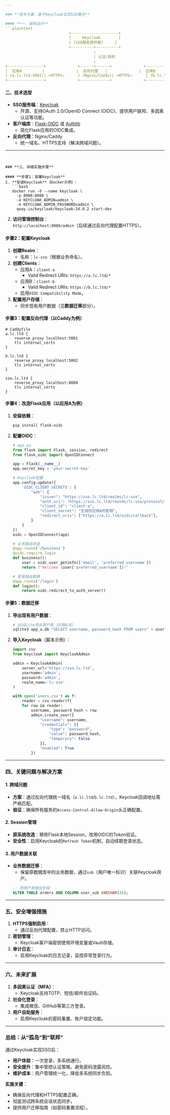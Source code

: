```yaml
---

### **技术方案：基于Keycloak实现SSO整合**

#### **一、架构设计**
```plaintext
                            +---------------------+
                            |     Keycloak        |
                            | (SSO服务提供者)     |
                            +----------+----------+
                                       ↑
                                       | 认证/授权
                                       ↓
+----------------+              +------+------+              +----------------+
|  应用A         |              |  反向代理   |              |  应用B         |
| (a.lc.ltd:5001)| ←HTTPS→      | (Nginx/Caddy)| ←HTTPS→      | (b.lc.ltd:5002)|
+----------------+              +-------------+              +----------------+
```

#### **二、技术选型**
- **SSO服务端**：[Keycloak](https://www.keycloak.org/)  
  - 开源、支持OAuth 2.0/OpenID Connect (OIDC)、提供用户联邦、多因素认证等功能。
- **客户端库**：[Flask-OIDC](https://flask-oidc.readthedocs.io/) 或 [Authlib](https://authlib.org/)  
  - 简化Flask应用的OIDC集成。
- **反向代理**：Nginx/Caddy  
  - 统一域名、HTTPS支持（解决跨域问题）。

---
```


### **三、详细实施步骤**

#### **步骤1：部署Keycloak**
1. **安装Keycloak**（Docker示例）：
   ```bash
   docker run -d --name keycloak \
     -p 8080:8080 \
     -e KEYCLOAK_ADMIN=admin \
     -e KEYCLOAK_ADMIN_PASSWORD=admin \
     quay.io/keycloak/keycloak:24.0.2 start-dev
   ```
2. **访问管理控制台**：  
   `http://localhost:8080/admin`（后续通过反向代理配置HTTPS）。

#### **步骤2：配置Keycloak**
1. **创建Realm**：  
   - 名称：`lc-sso`（根据业务命名）。
2. **创建Clients**：  
   - 应用A：`client-a`  
     - Valid Redirect URIs: `https://a.lc.ltd/*`
   - 应用B：`client-b`  
     - Valid Redirect URIs: `https://b.lc.ltd/*`
   - 启用`OIDC Compatibility Mode`。
3. **配置用户存储**：  
   - 同步现有用户数据（见**数据迁移**部分）。

#### **步骤3：配置反向代理（以Caddy为例）**
```Caddyfile
# Caddyfile
a.lc.ltd {
    reverse_proxy localhost:5001
    tls internal_certs
}

b.lc.ltd {
    reverse_proxy localhost:5002
    tls internal_certs
}

sso.lc.ltd {
    reverse_proxy localhost:8080
    tls internal_certs
}
```

#### **步骤4：改造Flask应用（以应用A为例）**
1. **安装依赖**：
   ```bash
   pip install flask-oidc
   ```
2. **配置OIDC**：
   ```python
   # app.py
   from flask import Flask, session, redirect
   from flask_oidc import OpenIDConnect

   app = Flask(__name__)
   app.secret_key = 'your-secret-key'

   # Keycloak配置
   app.config.update({
       'OIDC_CLIENT_SECRETS': {
           "web": {
               "issuer": "https://sso.lc.ltd/realms/lc-sso",
               "auth_uri": "https://sso.lc.ltd/realms/lc-sso/protocol/openid-connect/auth",
               "client_id": "client-a",
               "client_secret": "生成的应用A的密钥",
               "redirect_uris": ["https://a.lc.ltd/oidc/callback"],
           }
       }
   })
   oidc = OpenIDConnect(app)

   # 业务路由改造
   @app.route('/business')
   @oidc.require_login
   def business():
       user = oidc.user_getinfo(['email', 'preferred_username'])
       return f"Welcome {user['preferred_username']}!"

   # 登录路由替换
   @app.route('/login')
   def login():
       return oidc.redirect_to_auth_server()
   ```

#### **步骤5：数据迁移**
1. **导出现有用户数据**：
   ```bash
   # 从SQLite导出用户表（应用A/B）
   sqlite3 app_a.db "SELECT username, password_hash FROM users" > users.csv
   ```
2. **导入Keycloak**（脚本示例）：
   ```python
   import csv
   from keycloak import KeycloakAdmin

   admin = KeycloakAdmin(
       server_url='https://sso.lc.ltd',
       username='admin',
       password='admin',
       realm_name='lc-sso'
   )

   with open('users.csv') as f:
       reader = csv.reader(f)
       for row in reader:
           username, password_hash = row
           admin.create_user({
               "username": username,
               "credentials": [{
                   "type": "password",
                   "value": password_hash,
                   "temporary": False
               }],
               "enabled": True
           })
   ```

---

### **四、关键问题与解决方案**

#### **1. 跨域问题**
- **方案**：通过反向代理统一域名（`a.lc.ltd`/`b.lc.ltd`），Keycloak回调地址需严格匹配。
- **验证**：确保所有服务的`Access-Control-Allow-Origin`头正确配置。

#### **2. Session管理**
- **原系统改造**：移除Flask本地Session，改用OIDC的Token验证。
- **安全性**：启用Keycloak的`Refresh Token`机制，自动续期登录状态。

#### **3. 用户数据关联**
- **业务数据迁移**：  
  - 保留原数据库中的业务数据，通过`sub`（用户唯一标识）关联Keycloak用户。
  ```sql
  -- 原用户表增加字段
  ALTER TABLE orders ADD COLUMN user_sub VARCHAR(36);
  ```

---

### **五、安全增强措施**
1. **HTTPS强制启用**：  
   - 通过反向代理配置，禁止HTTP访问。
2. **密钥管理**：  
   - Keycloak客户端密钥使用环境变量或Vault存储。
3. **审计日志**：  
   - 启用Keycloak的日志记录，监控异常登录行为。

---

### **六、未来扩展**
1. **多因素认证（MFA）**：  
   - Keycloak支持TOTP、短信/邮件验证码。
2. **社会化登录**：  
   - 集成微信、GitHub等第三方登录。
3. **用户自助服务**：  
   - 启用Keycloak的密码重置、账户锁定功能。

---

### **总结：从“孤岛”到“联邦”**
通过Keycloak实现SSO后：  
- **用户体验**：一次登录，多系统通行。  
- **安全提升**：集中管控认证策略，避免密码泄露风险。  
- **维护成本**：用户管理统一化，降低多系统同步负担。  

**实施关键**：  
- 确保反向代理和HTTPS配置正确。  
- 彻底测试跨系统会话状态同步。  
- 提供用户迁移指南（如密码重置流程）。


